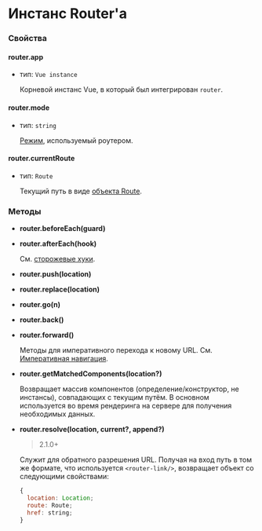 # Инстанс Router'а

### Свойства

#### router.app

- тип: `Vue instance`

  Корневой инстанс Vue, в который был интегрирован `router`.

#### router.mode

- тип: `string`

  [Режим](options.md#mode), используемый роутером.

#### router.currentRoute

- тип: `Route`

  Текущий путь в виде [объекта Route](route-object.md).

### Методы

- **router.beforeEach(guard)**
- **router.afterEach(hook)**

  См. [сторожевые хуки](../advanced/navigation-guards.md).


- **router.push(location)**
- **router.replace(location)**
- **router.go(n)**
- **router.back()**
- **router.forward()**

  Методы для императивного перехода к новому URL. См. [Императивная навигация](../essentials/navigation.md).

- **router.getMatchedComponents(location?)**

  Возвращает массив компонентов (определение/конструктор, не инстансы), совпадающих с текущим путём. В основном используется во время рендеринга на сервере для получения необходимых данных.

- **router.resolve(location, current?, append?)**

  > 2.1.0+

  Служит для обратного разрешения URL. Получая на вход путь в том же формате, что используется `<router-link/>`, возвращает объект со следующими свойствами:

  ``` js
  {
    location: Location;
    route: Route;
    href: string;
  }
  ```
